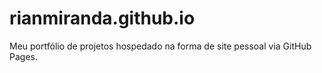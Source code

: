 # rianmiranda.github.io
Meu portfólio de projetos hospedado na forma de site pessoal via GitHub Pages. 
